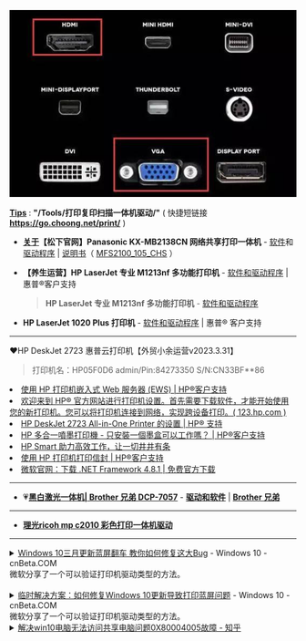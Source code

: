 <a href="https://github.com/taoste/Hello-World/tree/master/Tools/U/"><img src="https://github.com/taoste/Hello-World/blob/master/Tools/U/各种数据线接口图合集.jpg?raw=true" title="各种数据线接口图合集.jpg"/></a>

[**Tips**](https://github.com/taoste/Hello-World/tree/master/Tools/%E6%89%93%E5%8D%B0%E5%A4%8D%E5%8D%B0%E6%89%AB%E6%8F%8F%E4%B8%80%E4%BD%93%E6%9C%BA%E9%A9%B1%E5%8A%A8) : **"/Tools/打印复印扫描一体机驱动/"** ( 快捷短链接 **https://go.choong.net/print/** )

- **[关于](https://github.com/taoste/Hello-World/blob/master/Tools/%E6%89%93%E5%8D%B0%E5%A4%8D%E5%8D%B0%E6%89%AB%E6%8F%8F%E4%B8%80%E4%BD%93%E6%9C%BA%E9%A9%B1%E5%8A%A8/%E3%80%90%E6%9D%BE%E4%B8%8B%E5%AE%98%E7%BD%91%E3%80%91Panasonic%20KX-MB2138CN%20%E7%BD%91%E7%BB%9C%E5%85%B1%E4%BA%AB%E6%89%93%E5%8D%B0%E4%B8%80%E4%BD%93%E6%9C%BA%E9%A9%B1%E5%8A%A8(MFS2100_105_CHS)%20-%20%E9%A9%B1%E5%8A%A8%E4%B8%8B%E8%BD%BD%20%20%C2%AE%20%E5%AE%A2%E6%88%B7%E6%94%AF%E6%8C%81%20.md)【松下官网】Panasonic KX-MB2138CN 网络共享打印一体机** - [软件](http://prosystem.panasonic.cn/inc/download.ashx?n=/upload/bangong/1/KX-MB2138CN/KX-MB2138CN%20Windows%E9%A9%B1%E5%8A%A8.zip)和[驱动程序](http://prosystem.panasonic.cn/OA/download.html?act=search) | [说明书](http://prosystem.panasonic.cn/inc/download.ashx?n=/upload/bangong/1/KX-MB2138CN/KX-MB2138CN%20%E4%BD%BF%E7%94%A8%E8%AF%B4%E6%98%8E%E4%B9%A6.pdf)（ [MFS2100_105_CHS](http://panasonic.cn/support/download/manual/files/201511/MFS2100_105_CHS.zip) ）


- **【养生运营】HP LaserJet 专业 M1213nf 多功能打印机** - [软件和驱动程序](https://support.hp.com/cn-zh/drivers/selfservice/HP-LaserJet-M1200-Multifunction-Printer-series/5071505/model/4075454) | 惠普®客户支持 
  > **HP LaserJet 专业 M1213nf 多功能打印机** - [软件和驱动程序](http://support.hp.com/cn-zh/product/HP-LaserJet-M1200-Multifunction-Printer-series/5071505/model/4075454/drivers)
 
- **HP LaserJet 1020 Plus 打印机** - [软件和驱动程序](https://support.hp.com/cn-zh-hans/drivers/selfservice/HP-LaserJet-1000-Printer-series/439423/model/3329726) | 惠普® 客户支持 

----------------------------------------------------------------

❤HP DeskJet 2723 惠普云打印机【外贸小余运营v2023.3.31】
> 打印机名：HP05F0D6 admin/Pin:84273350 S/N:CN33BF**86

<li><a href="https://support.hp.com/cn-zh/document/ish_2887475-2526449-16">使用 HP 打印机嵌入式 Web 服务器 (EWS) | HP®客户支持</a></li>

<li><a href="https://123.hp.com/">欢迎来到 HP® 官方网站进行打印机设置。首先需要下载软件，才能开始使用您的新打印机。您可以将打印机连接到网络，实现跨设备打印。( 123.hp.com )</a></li>

<li><a href="https://support.hp.com/cn-zh/printer-setup/hp-deskjet-2700-all-in-one-printer-series/29378157/model/31598183">HP DeskJet 2723 All-in-One Printer 的设置 | HP® 支持</a></li>

<li><a href="https://support.hp.com/cn-zh/document/c01814303">HP 多合一噴墨打印機 - 只安裝一個墨盒可以工作嗎？ | HP®客户支持</a></li>

<li><a href="https://www.hp-smart.cn/cn/zh">HP Smart 助力高效工作，让一切井井有条</a></li>

<li><a href="https://support.hp.com/cn-zh/document/ish_2830592-2562290-16">使用 HP 打印机打印信封 | HP®客户支持</a></li>

<li><a href="https://dotnet.microsoft.com/zh-cn/download/dotnet-framework/net481?cid=getdotnetframework">微软官网：下载 .NET Framework 4.8.1 | 免费官方下载</a></li>

----------------------------------------------------------------

- 💗[**黑白激光一体机| Brother 兄弟 DCP-7057**](https://www.brother.cn/printer/fb/dcp-7057) - [**驱动和软件**](http://www.95105369.com/Web/DownloadDisp.aspx?852a5a9a282e83a5b831336d05016c732a39722578c354fb535d96d099ae2040) | [**Brother 兄弟**](https://www.brother.cn/)

----------------------------------------------------------------

- **[理光ricoh mp c2010 彩色打印一体机驱动](https://github.com/taoste/Hello-World/tree/master/Tools/%E6%89%93%E5%8D%B0%E5%A4%8D%E5%8D%B0%E6%89%AB%E6%8F%8F%E4%B8%80%E4%BD%93%E6%9C%BA%E9%A9%B1%E5%8A%A8/%E7%90%86%E5%85%89ricoh%20mp%20c2010%E5%BD%A9%E8%89%B2%E6%89%93%E5%8D%B0%E4%B8%80%E4%BD%93%E6%9C%BA%E9%A9%B1%E5%8A%A8)**

----------------------------------------------------------------

<details>
    <summary>
    <a href="https://www.cnbeta.com/articles/tech/1102009.htm">Windows 10三月更新蓝屏翻车 教你如何修复这大Bug</a> - Windows 10 - cnBeta.COM<br>
 微软分享了一个可以验证打印机驱动类型的方法。<br><br>
 </summary> 
·打开Windows搜索<br>
·输入“printmanagement.msc”<br>
·在打印管理的窗口，展开“打印服务器”<br>
·点击“电脑名称”，找到“驱动程序”<br>
·选择打印机，查看驱动类型<br>
在此之前，还需要在Windows 10中开启“打印管理控制台”。这个很简单，在Windows 10中搜索“管理可选功能”，随后添加功能则可以启用。<br>
<img src="https://static.cnbetacdn.com/article/2021/0316/6c2bbac5a66bde8.jpg" width="80%" height="80%"  /><br><br>
Win7中的打印管理界面，Windows 10与之相似<br>
如果你发现使用的是类型3的打印机驱动，可以跳过更新或者回滚更新，或者也可以通过“直接打印”的方法来避免蓝屏。<br><br>
<b>回滚更新</b><br><br>
先来说说如何回滚更新。在控制面板中，找到“程序和功能”，即可看到“查看已安装的更新”，最后找到相关的更新卸载即可。<br>
不过有用户反馈，会卸载失败，那么就可以使用命令行来执行以下命令。<br>
Windows 10 2004或者Windows 10 20H2输入：<br>
wusa /uninstall /kb:5000802<br>
Windows 10 1903或者1909输入：<br>
wusa /uninstall /kb:5000809<br>
运行即可。<br><br>
<b>通过“直接打印”避免“APC_INDEX_MISMATCH”停止Bug</b><br><br>
1、打开命令行（管理员模式）<br>
2、运行以下命令，需要用打印机的名称来替换“KX driver for Universal printing”<br>
rundll32 printui.dll,PrintUIEntry /Xg /n “KX driver for Universal printing”<br>
3、上面的命令会打开打印机对话框，在“属性”一栏，如果没有“直接”，那么则运行以下命令手动开启直接打印这个特性：<br>
rundll32 printui.dll,PrintUIEntry /Xs /n "KX driver for Universal printing" attributes +direct<br>
同样需要注意的是，需要用打印机的名称来替换“KX driver for Universal printing”<br>
4、关闭打印界面和命令行窗口。<br>
接着，使用“直接打印”功能，就不会出现蓝屏问题了。<br>
</details>

<details>
    <summary>
    <a href="https://www.cnbeta.com/articles/tech/1101069.htm">临时解决方案：如何修复Windows 10更新导致打印蓝屏问题</a> - Windows 10 - cnBeta.COM<br>
 微软分享了一个可以验证打印机驱动类型的方法。
 </summary> 
   <table> 
       <tr> 
             <td><a href="https://youtu.be/watch?v=H8h29gaydeo" title="财经冷眼：深度！恒大要挟广东省政府重组债务，扬言拖249家金融机构和331万人失业垫背，8千亿债务金融核弹要引爆了！（20200925第341期）">20200925第341期</a> </td> 
			 <td><img src="images/cnBeta.png" height="15" width="15" /></td>
             <td><a href="01-jkst.html" title="">表格2</a> &nbsp; </td>
      </tr> 
    </table> 
</details>

<details>
    <summary>
    <a href="https://zhuanlan.zhihu.com/p/374731368">解决win10电脑无法访问共享电脑问题0X80004005故障 - 知乎</a><br><br>
 </summary> 
 今天设置办公室电脑访问另一台电脑共享打印机，死活都访问不了，能PING通，但输入\\电脑名及\\IP地址都不能连接，报0x80004005错误信息。而其它电脑又可以正常访问，太伤人吧，最后尝试以下步骤，得到解决。<br>
<br><br>
    1、在键盘输入WIN+R键，打开运行输入框：regedit,按回车<br><br>
　 　2、在打开的注册表中，依次打开位置：<br>
	计算机\HKEY_LOCAL_MACHINE\SYSTEM\CurrentControlSet\Services\LanmanWorkstation\Parameters ，<br>
	然后在右边窗口新建名为AllowInsecureGuestAuth的DWORD值并赋值为1 ，关闭窗口。<br>
	现在打开“网络”，输入\\电脑名称，就可以访问共享电脑了。<br>
 </details>
